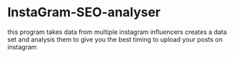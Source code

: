 # InstaGram-SEO-analyser
this program takes data from multiple instagram influencers creates a data set and analysis them to give you the best timing to upload your posts on instagram
